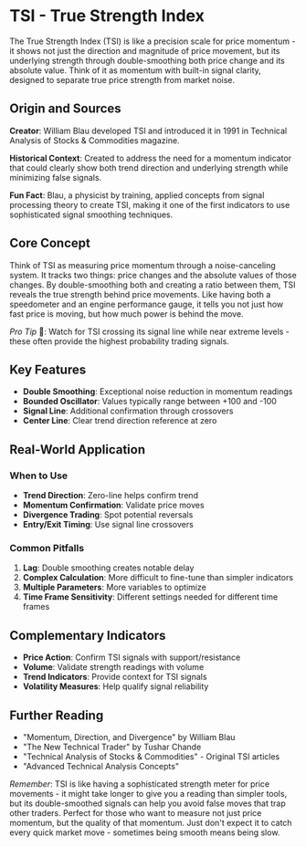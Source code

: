 # TSI - True Strength Index

The True Strength Index (TSI) is like a precision scale for price momentum - it shows not just the direction and magnitude of price movement, but its underlying strength through double-smoothing both price change and its absolute value. Think of it as momentum with built-in signal clarity, designed to separate true price strength from market noise.

## Origin and Sources
**Creator**: William Blau developed TSI and introduced it in 1991 in Technical Analysis of Stocks & Commodities magazine.

**Historical Context**: Created to address the need for a momentum indicator that could clearly show both trend direction and underlying strength while minimizing false signals.

**Fun Fact**: Blau, a physicist by training, applied concepts from signal processing theory to create TSI, making it one of the first indicators to use sophisticated signal smoothing techniques.

## Core Concept
Think of TSI as measuring price momentum through a noise-canceling system. It tracks two things: price changes and the absolute values of those changes. By double-smoothing both and creating a ratio between them, TSI reveals the true strength behind price movements. Like having both a speedometer and an engine performance gauge, it tells you not just how fast price is moving, but how much power is behind the move.

*Pro Tip* 🎯: Watch for TSI crossing its signal line while near extreme levels - these often provide the highest probability trading signals.

## Key Features
- **Double Smoothing**: Exceptional noise reduction in momentum readings
- **Bounded Oscillator**: Values typically range between +100 and -100
- **Signal Line**: Additional confirmation through crossovers
- **Center Line**: Clear trend direction reference at zero

## Real-World Application
### When to Use
- **Trend Direction**: Zero-line helps confirm trend
- **Momentum Confirmation**: Validate price moves
- **Divergence Trading**: Spot potential reversals
- **Entry/Exit Timing**: Use signal line crossovers

### Common Pitfalls
1. **Lag**: Double smoothing creates notable delay
2. **Complex Calculation**: More difficult to fine-tune than simpler indicators
3. **Multiple Parameters**: More variables to optimize
4. **Time Frame Sensitivity**: Different settings needed for different time frames

## Complementary Indicators
- **Price Action**: Confirm TSI signals with support/resistance
- **Volume**: Validate strength readings with volume
- **Trend Indicators**: Provide context for TSI signals
- **Volatility Measures**: Help qualify signal reliability

## Further Reading
- "Momentum, Direction, and Divergence" by William Blau
- "The New Technical Trader" by Tushar Chande
- "Technical Analysis of Stocks & Commodities" - Original TSI articles
- "Advanced Technical Analysis Concepts"

*Remember*: TSI is like having a sophisticated strength meter for price movements - it might take longer to give you a reading than simpler tools, but its double-smoothed signals can help you avoid false moves that trap other traders. Perfect for those who want to measure not just price momentum, but the quality of that momentum. Just don't expect it to catch every quick market move - sometimes being smooth means being slow.